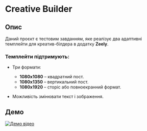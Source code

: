 # Creative Builder

## Опис
Даний проєкт є тестовим завданням, яке реалізує два адаптивні темплейти для креатив-білдера в додатку **Zeely**.

### Темплейти підтримують:
- Три формати:  
  - **1080х1080** – квадратний пост.  
  - **1080х1350** – вертикальний пост.  
  - **1080х1920** – сторіс або повноекранний формат.  

- Можливість змінювати текст і зображення.  

## Демо
[![Демо відео](https://img.youtube.com/vi/HqL2dOsJ8GI/0.jpg)](https://www.youtube.com/shorts/HqL2dOsJ8GI)